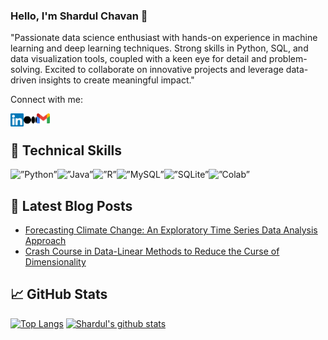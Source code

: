 
### Hello, I'm Shardul Chavan 👋
"Passionate data science enthusiast with hands-on experience in machine learning and deep learning techniques. Strong skills in Python, SQL, and data visualization tools, coupled with a keen eye for detail and problem-solving. Excited to collaborate on innovative projects and leverage data-driven insights to create meaningful impact."


Connect with me:

<a href="https://www.linkedin.com/in/shardulchavan36/"><img align="left" src="https://raw.githubusercontent.com/shardulchavan/shardulchavan/main/Images/linkedin.svg" alt="icon | LinkedIn" width="21px"/></a>

<a href="https://medium.com/@chavan.shardul360"><img align="left" src="https://raw.githubusercontent.com/shardulchavan/shardulchavan/main/Images/medium-icon-svgrepo-com.svg" alt="icon | Medium" width="21px"/></a>

<a href="chavan.shardul360@gmail.com"><img align="left" src="https://raw.githubusercontent.com/shardulchavan/shardulchavan/main/Images/Gmail_icon_(2020).svg" alt="icon | Gmail" width="21px"/></a>
</br>
 
## 💼 Technical Skills
 


<img alt=”Python” src="https://img.shields.io/badge/Python-3776AB?style=for-the-badge&logo=python&logoColor=white"/><img alt=”Java” src="https://img.shields.io/badge/Java-ED8B00?style=for-the-badge&logo=openjdk&logoColor=white"/><img alt=”R” src="https://img.shields.io/badge/R-276DC3?style=for-the-badge&logo=r&logoColor=white"/><img alt=”MySQL” src="https://img.shields.io/badge/MySQL-00000F?style=for-the-badge&logo=mysql&logoColor=white"/><img alt=”SQLite” src="https://img.shields.io/badge/SQLite-07405E?style=for-the-badge&logo=sqlite&logoColor=white"/><img alt=”Colab” src="https://img.shields.io/badge/Colab-F9AB00?style=for-the-badge&logo=googlecolab&color=525252"/>

## 📝 Latest Blog Posts

- [Forecasting Climate Change: An Exploratory Time Series Data Analysis Approach](https://medium.com/@chavan.shardul360/forecasting-climate-change-an-exploratory-time-series-data-analysis-approach-32ccc6ab7421)
- [Crash Course in Data-Linear Methods to Reduce the Curse of Dimensionality](https://medium.com/aiskunks/linear-methods-to-reduce-the-curse-of-dimensionality-data-preprocessing-327ee544d6c4)

## 📈 GitHub Stats 
[![Top Langs](https://github-readme-stats.vercel.app/api/top-langs/?username=shardulchavan&hide=javascript,html)](https://github.com/shardulchavan/github-readme-stats)
[![Shardul's github stats](https://github-readme-stats.vercel.app/api?username=shardulchavan)](https://github.com/shardulchavan)



<!--
**shardulchavan/shardulchavan** is a ✨ _special_ ✨ repository because its `README.md` (this file) appears on your GitHub profile.

Here are some ideas to get you started:

- 🔭 I’m currently working on ...
- 🌱 I’m currently learning ...
- 👯 I’m looking to collaborate on ...
- 🤔 I’m looking for help with ...
- 💬 Ask me about ...
- 📫 How to reach me: ...
- 😄 Pronouns: ...
- ⚡ Fun fact: ...
-->
